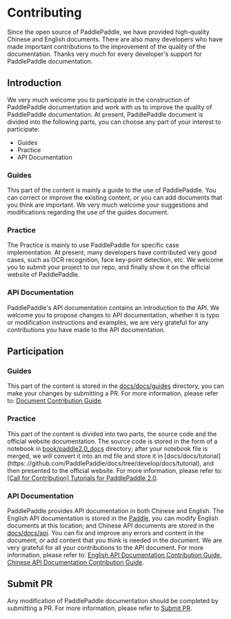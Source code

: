 # Contributing

Since the open source of PaddlePaddle, we have provided high-quality Chinese and English documents. There are also many developers who have made important contributions to the improvement of the quality of the documentation. Thanks very much for every developer's support for PaddlePaddle documentation.

## Introduction

We very much welcome you to participate in the construction of PaddlePaddle documentation and work with us to improve the quality of PaddlePaddle documentation. At present, PaddlePaddle document is divided into the following parts, you can choose any part of your interest to participate:

- Guides
- Practice
- API Documentation

### Guides

This part of the content is mainly a guide to the use of PaddlePaddle. You can correct or improve the existing content, or you can add documents that you think are important. We very much welcome your suggestions and modifications regarding the use of the guides document.

### Practice

The Practice is mainly to use PaddlePaddle for specific case implementation. At present, many developers have contributed very good cases, such as OCR recognition, face key-point detection, etc. We welcome you to submit your project to our repo, and finally show it on the official website of PaddlePaddle.

### API Documentation

PaddlePaddle's API documentation contains an introduction to the API. We welcome you to propose changes to API documentation, whether it is typo or modification instructions and examples, we are very grateful for any contributions you have made to the API documentation.

## Participation

### Guides

This part of the content is stored in the [docs/docs/guides](https://github.com/PaddlePaddle/docs/tree/develop/docs/guides) directory, you can make your changes by submitting a PR. For more information, please refer to: [Document Contribution Guide](https://github.com/PaddlePaddle/docs/wiki/%E6%96%87%E6%A1%A3%E8%B4%A1%E7%8C%AE%E6%8C%87%E5%8D%97).

### Practice

This part of the content is divided into two parts, the source code and the official website documentation. The source code is stored in the form of a notebook in [book/paddle2.0_docs](https://github.com/PaddlePaddle/book/tree/develop/paddle2.0_docs) directory; after your notebook file is merged, we will convert it into an md file and store it in [docs/docs/tutorial](https: //github.com/PaddlePaddle/docs/tree/develop/docs/tutorial), and then presented to the official website. For more information, please refer to: [[Call for Contribution] Tutorials for PaddlePaddle 2.0](https://github.com/PaddlePaddle/book/issues/905).

### API Documentation

PaddlePaddle provides API documentation in both Chinese and English. The English API documentation is stored in the [Paddle](https://github.com/PaddlePaddle/Paddle/tree/develop/python/paddle), you can modify English documents at this location; and Chinese API documents are stored in the [docs/docs/api](https://github.com/PaddlePaddle/docs/tree/develop/docs/api). You can fix and improve any errors and content in the document, or add content that you think is needed in the document. We are very grateful for all your contributions to the API document. For more information, please refer to: [English API Documentation Contribution Guide](https://github.com/PaddlePaddle/docs/wiki/%E8%8B%B1%E6%96%87API%E6%96%87%E6%A1%A3%E8%B4%A1%E7%8C%AE%E6%8C%87%E5%8D%97), [Chinese API Documentation Contribution Guide](https://github.com/PaddlePaddle/docs/wiki/%E4%B8%AD%E6%96%87API%E6%96%87%E6%A1%A3%E8%B4%A1%E7%8C%AE%E6%8C%87%E5%8D%97).

## Submit PR

Any modification of PaddlePaddle documentation should be completed by submitting a PR. For more information, please refer to [Submit PR](https://www.paddlepaddle.org.cn/documentation/docs/zh/develop/guides/08_contribution/local_dev_guide.html).
